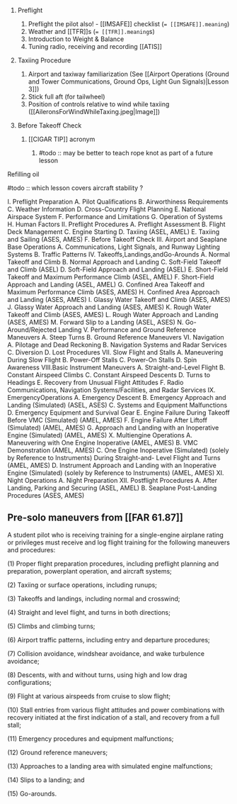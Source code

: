 
1. Preflight
	1. Preflight the pilot also! - [[IMSAFE]] checklist (`= [[IMSAFE]].meaning`)
	2. Weather and [[TFR]]s (`= [[TFR]].meaning`s)
	3. Introduction to Weight & Balance
	4. Tuning radio, receiving and recording [[ATIS]]


2. Taxiing Procedure
	1. Airport and taxiway familiarization (See [[Airport Operations (Ground and Tower Communications, Ground Ops, Light Gun Signals)|Lesson 3]])
	2. Stick full aft (for tailwheel)
	3. Position of controls relative to wind while taxiing ([[AileronsForWindWhileTaxing.jpeg|Image]])


3. Before Takeoff Check
	1. [[CIGAR TIP]] acronym


		1. #todo :: may be better to teach rope knot as part of a future lesson

Refilling oil

#todo :: which lesson covers aircraft stability ?




I. Preflight Preparation
	A. Pilot Qualifications
	B. Airworthiness Requirements
	C. Weather Information
	D. Cross-Country Flight Planning
	E. National Airspace System
	F. Performance and Limitations
	G. Operation of Systems
	H. Human Factors
II. Preflight Procedures
	A. Preflight Assessment
	B. Flight Deck Management
	C. Engine Starting
	D. Taxiing (ASEL, AMEL)
	E. Taxiing and Sailing (ASES, AMES)
	F. Before Takeoff Check
III. Airport and Seaplane Base Operations
	A. Communications, Light Signals, and Runway Lighting Systems
	B. Traffic Patterns
IV. Takeoffs,Landings,andGo-Arounds
	A. Normal Takeoff and Climb
	B. Normal Approach and Landing
	C. Soft-Field Takeoff and Climb (ASEL)
	D. Soft-Field Approach and Landing (ASEL)
	E. Short-Field Takeoff and Maximum Performance Climb (ASEL, AMEL)
	F. Short-Field Approach and Landing (ASEL, AMEL)
	G. Confined Area Takeoff and Maximum Performance Climb (ASES, AMES)
	H. Confined Area Approach and Landing (ASES, AMES)
	I. Glassy Water Takeoff and Climb (ASES, AMES)
	J. Glassy Water Approach and Landing (ASES, AMES)
	K. Rough Water Takeoff and Climb (ASES, AMES)
	L. Rough Water Approach and Landing (ASES, AMES)
	M. Forward Slip to a Landing (ASEL, ASES)
	N. Go-Around/Rejected Landing
V. Performance and Ground Reference Maneuvers
	A. Steep Turns
	B. Ground Reference Maneuvers
VI. Navigation
	A. Pilotage and Dead Reckoning
	B. Navigation Systems and Radar Services
	C. Diversion
	D. Lost Procedures
VII. Slow Flight and Stalls
	A. Maneuvering During Slow Flight
	B. Power-Off Stalls
	C. Power-On Stalls
	D. Spin Awareness
VIII.Basic Instrument Maneuvers
	A. Straight-and-Level Flight
	B. Constant Airspeed Climbs
	C. Constant Airspeed Descents
	D. Turns to Headings
	E. Recovery from Unusual Flight Attitudes
	F. Radio Communications, Navigation Systems/Facilities, and Radar Services
IX. EmergencyOperations
	A. Emergency Descent
	B. Emergency Approach and Landing (Simulated) (ASEL, ASES)
	C. Systems and Equipment Malfunctions
	D. Emergency Equipment and Survival Gear
	E. Engine Failure During Takeoff Before VMC (Simulated) (AMEL, AMES)
	F. Engine Failure After Liftoff (Simulated) (AMEL, AMES)
	G. Approach and Landing with an Inoperative Engine (Simulated) (AMEL, AMES)
	X. Multiengine Operations A. Maneuvering with One Engine Inoperative (AMEL, AMES) B. VMC Demonstration (AMEL, AMES)
	C. One Engine Inoperative (Simulated) (solely by Reference to Instruments) During Straight-and-
	Level Flight and Turns (AMEL, AMES)
	D. Instrument Approach and Landing with an Inoperative Engine (Simulated) (solely by Reference to Instruments) (AMEL, AMES)
XI. Night Operations A. Night Preparation XII. Postflight Procedures
	A. After Landing, Parking and Securing (ASEL, AMEL)
	B. Seaplane Post-Landing Procedures (ASES, AMES)




## Pre-solo maneuvers from [[FAR 61.87]]
A student pilot who is receiving training for a single-engine airplane rating or privileges must receive and log flight training for the following maneuvers and procedures: 

(1) Proper flight preparation procedures, including preflight planning and preparation, powerplant operation, and aircraft systems; 

(2) Taxiing or surface operations, including runups; 

(3) Takeoffs and landings, including normal and crosswind; 

(4) Straight and level flight, and turns in both directions; 

(5) Climbs and climbing turns; 

(6) Airport traffic patterns, including entry and departure procedures; 

(7) Collision avoidance, windshear avoidance, and wake turbulence avoidance; 

(8) Descents, with and without turns, using high and low drag configurations; 

(9) Flight at various airspeeds from cruise to slow flight; 

(10) Stall entries from various flight attitudes and power combinations with recovery initiated at the first indication of a stall, and recovery from a full stall; 

(11) Emergency procedures and equipment malfunctions; 

(12) Ground reference maneuvers; 

(13) Approaches to a landing area with simulated engine malfunctions; 

(14) Slips to a landing; and 

(15) Go-arounds.